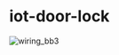 # iot-door-lock

![wiring_bb3](https://user-images.githubusercontent.com/62506582/181712133-73ed0039-51d6-45cc-8932-eaef1c5d62c1.png)

